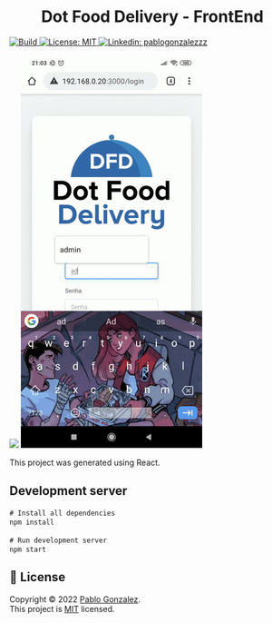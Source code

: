 <h1 align="center">Dot Food Delivery - FrontEnd</h1>
<p>
  <a href="https://github.com/pablogonzalezz/telegram-clone/actions?query=workflow%3ABuild">
    <img alt="Build" src="https://img.shields.io/github/workflow/status/pablogonzalezz/telegram-clone/Build?logo=github">
  </a>
  <a href="https://github.com/avneesh0612/audible-clone/blob/main/LICENSE" target="_blank">
    <img alt="License: MIT" src="https://img.shields.io/badge/License-MIT-yellow.svg" />
  </a>
  <a href="https://linkedin.com/in/pablogonzalezzz" target="_blank">
    <img alt="Linkedin: pablogonzalezzz" src="https://img.shields.io/badge/Linkedin-Follow Me-blue"/>
  </a>
</p>

![](https://github.com/pablogonzalezz/pablogonzalezz/blob/main/dot-foot-delivery-1.gif)
![](https://github.com/pablogonzalezz/pablogonzalezz/blob/main/dot-foot-delivery-2.gif)

This project was generated using React.


## Development server
```Shell
# Install all dependencies
npm install

# Run development server
npm start
```

## 📝 License

Copyright © 2022 [Pablo Gonzalez](https://github.com/pablogonzalezz).<br />
This project is [MIT](https://github.com/pablogonzalezz/telegram-clone/blob/main/LICENSE) licensed.

